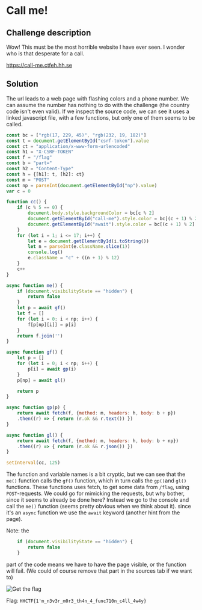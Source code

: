 # Call me!

## Challenge description

Wow! This must be the most horrible website I have ever seen. I wonder who is that desperate for a call.

https://call-me.ctfeh.hh.se

## Solution

The url leads to a web page with flashing colors and a phone number. We can assume the number has nothing to do with the challenge (the country code isn't even valid). If we inspect the source code, we can see it uses a linked javascript file, with a few functions, but only one of them seems to be called.

```javascript
const bc = ["rgb(17, 229, 45)", "rgb(232, 19, 182)"]
const t = document.getElementById("csrf-token").value
const ct = "application/x-www-form-urlencoded"
const h1 = "X-CSRF-TOKEN"
const f = "/flag"
const b = "part="
const h2 = "Content-Type"
const h = {[h1]: t, [h2]: ct}
const m = "POST"
const np = parseInt(document.getElementById("np").value)
var c = 0

function cc() {
    if (c % 5 == 0) {
        document.body.style.backgroundColor = bc[c % 2]
        document.getElementById("call-me").style.color = bc[(c + 1) % 2]
        document.getElementById("await").style.color = bc[(c + 1) % 2]
    }
    for (let i = 1; i <= 17; i++) {
        let e = document.getElementById(i.toString())
        let n = parseInt(e.className.slice(1))
        console.log()
        e.className = "c" + ((n + 1) % 12)
    }
    c++
}

async function me() {
    if (document.visibilityState == "hidden") {
        return false
    }
    let p = await gf()
    let f = []
    for (let i = 0; i < np; i++) {
        f[p[np][i]] = p[i]
    }
    return f.join('')
}

async function gf() {
    let p = []
    for (let i = 0; i < np; i++) {
        p[i] = await gp(i)
    }
    p[np] = await gl()

    return p
}

async function gp(p) {
    return await fetch(f, {method: m, headers: h, body: b + p})
    .then((r) => { return (r.ok && r.text()) })
}

async function gl() {
    return await fetch(f, {method: m, headers: h, body: b + np})
    .then((r) => { return (r.ok && r.json()) })
}

setInterval(cc, 125)
```
The function and variable names is a bit cryptic, but we can see that the `me()` function calls the `gf()` function, which in turn calls the `gp()`and `gl()` functions. These functions uses fetch, to get some data from `/flag`, using `POST`-requests. We could go for mimicking the requests, but why bother, since it seems to already be done here? Instead we go to the console and call the `me()` function (seems pretty obvious when we think about it). since it's an `async` function we use the `await` keyword (another hint from the page).

Note: the

```javascript
    if (document.visibilityState == "hidden") {
        return false
    }
```
part of the code means we have to have the page visible, or the function will fail. (We could of course remove that part in the sources tab if we want to)

![Get the flag](../../../../../D:/ctf/Writeups/HHCTF_2022/img/call_me_1.png)

Flag: `HHCTF{1'm_n3v3r_m0r3_th4n_4_func710n_c4ll_4w4y}`
